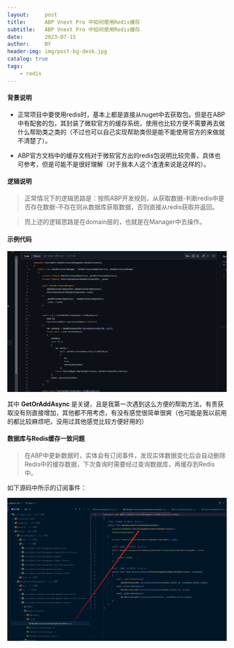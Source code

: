 ```yaml
---
layout:     post
title:      ABP Vnext Pro 中如何使用Redis缓存
subtitle:   ABP Vnext Pro 中如何使用Redis缓存
date:       2023-07-15
author:     BY
header-img: img/post-bg-desk.jpg
catalog: true
tags:
    - redis
---
```


#### 背景说明
* 正常项目中要使用redis时，基本上都是直接从nuget中去获取包。但是在ABP中有配套的包，其封装了微软官方的缓存系统，使用也比较方便不需要再去做什么帮助类之类的（不过也可以自己实现帮助类但是能不能使用官方的来做就不清楚了）。

* ABP官方文档中的缓存文档对于微软官方出的redis包说明比较完善，具体也可参考，但是可能不是很好理解（对于我本人这个渣渣来说是这样的）。

#### 逻辑说明
> 正常情况下的逻辑思路是：按照ABP开发规则，从获取数据-判断redis中是否存在数据-不存在则从数据库获取数据，否则直接从redis获取并返回。

> 而上述的逻辑思路是在domain层的，也就是在Manager中去操作。

#### 示例代码

![](../img/post-bg-abp08.png)

其中 **GetOrAddAsync** 是关键，且是我第一次遇到这么方便的帮助方法，有责获取没有则直接增加，其他都不用考虑，有没有感觉很简单很爽（也可能是我以前用的都比较麻烦吧，没用过其他感觉比较方便好用的）

#### 数据库与Redis缓存一致问题
> 在ABP中更新数据时，实体会有订阅事件，发现实体数据变化后会自动删除Redis中的缓存数据，下次查询时需要经过查询数据库，再缓存到Redis中。

如下源码中所示的订阅事件：

![](../img/post-bg-abp09.png)
